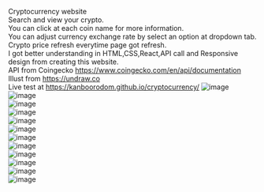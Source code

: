 Cryptocurrency website\
Search and view your crypto.\
You can click at each coin name for more information.\
You can adjust currency exchange rate by select an option at dropdown tab.\
Crypto price refresh everytime page got refresh.\
I got better understanding in HTML,CSS,React,API call and Responsive design from creating this website.\
API from Coingecko https://www.coingecko.com/en/api/documentation \
Illust from https://undraw.co \
Live test at https://kanboorodom.github.io/cryptocurrency/
![image](https://user-images.githubusercontent.com/78006318/133459518-4869dc32-7e03-4119-b5bc-31a5773f1cf0.png) \
![image](https://user-images.githubusercontent.com/78006318/133459662-feda22d8-f315-4e5d-9e05-7193fd03248e.png) \
![image](https://user-images.githubusercontent.com/78006318/133459775-55d445bc-b1da-462f-8181-acf1b0802348.png) \
![image](https://user-images.githubusercontent.com/78006318/133459865-60176dce-2795-4c79-b0a6-2b47f380da2b.png) \
![image](https://user-images.githubusercontent.com/78006318/133459978-68482c4d-fc79-400c-ad39-fb25577bb436.png) \
![image](https://user-images.githubusercontent.com/78006318/133460264-5aa95da5-5be6-4293-9e6c-33fb2ac4e464.png) \
![image](https://user-images.githubusercontent.com/78006318/133873300-0c598be6-352f-4700-90a7-4a746ec504da.png) \
![image](https://user-images.githubusercontent.com/78006318/133873320-fe608fa5-14a8-4b76-a43a-202416cdb2a3.png) \
![image](https://user-images.githubusercontent.com/78006318/133459328-66dd1577-a713-4eed-a481-39dd00af6885.png) \
![image](https://user-images.githubusercontent.com/78006318/133873351-4c09e6b2-b0c7-49c1-ac6f-2e15432cd98c.png) \
![image](https://user-images.githubusercontent.com/78006318/133873367-15d93f93-a098-4a5c-b841-f5b05382cd83.png) \
![image](https://user-images.githubusercontent.com/78006318/133881438-51995884-a8ac-4249-9109-0952638358f2.png) 







